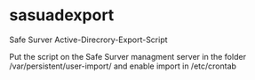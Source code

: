 # sasuadexport
Safe Surver Active-Direcrory-Export-Script

Put the script on the Safe Surver managment server in the folder /var/persistent/user-import/ and enable import in /etc/crontab
